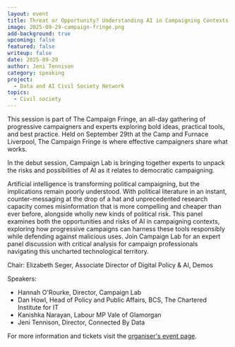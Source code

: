 ```yaml
---
layout: event
title: Threat or Opportunity? Understanding AI in Campaigning Contexts @ THE CAMPAIGN FRINGE
image: 2025-09-29-campaign-fringe.png
add-background: true
upcoming: false
featured: false
writeup: false
date: 2025-09-29
author: Jeni Tennison
category: speaking
project: 
  - Data and AI Civil Society Network
topics:
  - Civil society
---
```


This session is part of The Campaign Fringe, an all-day gathering of progressive campaigners and experts exploring bold ideas, practical tools, and best practice. Held on September 29th at the Camp and Furnace Liverpool, The Campaign Fringe is where effective campaigners share what works.

​In the debut session, Campaign Lab is bringing together experts to unpack the risks and possibilities of AI as it relates to democratic campaigning.

<!--more-->

Artificial intelligence is transforming political campaigning, but the implications remain poorly understood. With political literature in an instant, counter-messaging at the drop of a hat and unprecedented research capacity comes misinformation that is more compelling and cheaper than ever before, alongside wholly new kinds of political risk. This panel examines both the opportunities and risks of AI in campaigning contexts, exploring how progressive campaigns can harness these tools responsibly while defending against malicious uses. Join Campaign Lab for an expert panel discussion with critical analysis for campaign professionals navigating this uncharted technological territory.

Chair: Elizabeth Seger, Associate Director of Digital Policy & AI, Demos

Speakers:
* ​Hannah O'Rourke, Director, Campaign Lab
* ​Dan Howl, Head of Policy and Public Affairs, BCS, The Chartered Institute for IT
* ​Kanishka Narayan, Labour MP Vale of Glamorgan
* ​Jeni Tennison, Director, Connected By Data

For more information and tickets visit the [organiser's event page](https://lu.ma/1g14n8q8).